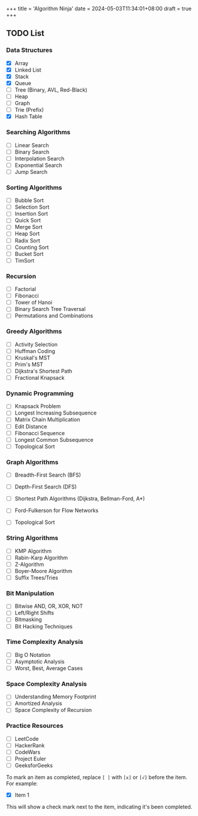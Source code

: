 +++
title = 'Algorithm Ninja'
date = 2024-05-03T11:34:01+08:00
draft = true
+++

## TODO List
### Data Structures
- [x] Array
- [x] Linked List
- [x] Stack
- [x] Queue
- [ ] Tree (Binary, AVL, Red-Black)
- [ ] Heap
- [ ] Graph
- [ ] Trie (Prefix)
- [x] Hash Table

### Searching Algorithms
- [ ] Linear Search
- [ ] Binary Search
- [ ] Interpolation Search
- [ ] Exponential Search
- [ ] Jump Search

### Sorting Algorithms
- [ ] Bubble Sort
- [ ] Selection Sort
- [ ] Insertion Sort
- [ ] Quick Sort
- [ ] Merge Sort
- [ ] Heap Sort
- [ ] Radix Sort
- [ ] Counting Sort
- [ ] Bucket Sort
- [ ] TimSort

### Recursion
- [ ] Factorial
- [ ] Fibonacci
- [ ] Tower of Hanoi
- [ ] Binary Search Tree Traversal
- [ ] Permutations and Combinations

### Greedy Algorithms
- [ ] Activity Selection
- [ ] Huffman Coding
- [ ] Kruskal's MST
- [ ] Prim's MST
- [ ] Dijkstra's Shortest Path
- [ ] Fractional Knapsack

### Dynamic Programming
- [ ] Knapsack Problem
- [ ] Longest Increasing Subsequence
- [ ] Matrix Chain Multiplication
- [ ] Edit Distance
- [ ] Fibonacci Sequence
- [ ] Longest Common Subsequence
- [ ] Topological Sort

### Graph Algorithms
- [ ] Breadth-First Search (BFS)
- [ ] Depth-First Search (DFS)
- [ ] Shortest Path Algorithms (Dijkstra, Bellman-Ford, A*)
- [ ] Ford-Fulkerson for Flow Networks
- [ ] Topological Sort


### String Algorithms
- [ ] KMP Algorithm
- [ ] Rabin-Karp Algorithm
- [ ] Z-Algorithm
- [ ] Boyer-Moore Algorithm
- [ ] Suffix Trees/Tries

### Bit Manipulation
- [ ] Bitwise AND, OR, XOR, NOT
- [ ] Left/Right Shifts
- [ ] Bitmasking
- [ ] Bit Hacking Techniques

### Time Complexity Analysis
- [ ] Big O Notation
- [ ] Asymptotic Analysis
- [ ] Worst, Best, Average Cases

### Space Complexity Analysis
- [ ] Understanding Memory Footprint
- [ ] Amortized Analysis
- [ ] Space Complexity of Recursion

### Practice Resources
- [ ] LeetCode
- [ ] HackerRank
- [ ] CodeWars
- [ ] Project Euler
- [ ] GeeksforGeeks

To mark an item as completed, replace `[ ]` with `[x]` or `[√]` before the item. For example:

- [x] Item 1

This will show a check mark next to the item, indicating it's been completed.
